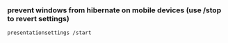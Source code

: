 ### prevent windows from hibernate on mobile devices (use /stop to revert settings)
```
presentationsettings /start 
```

